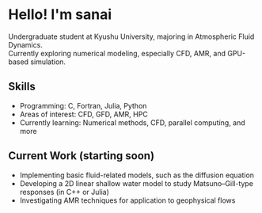 # Hello! I'm sanai

Undergraduate student at Kyushu University, majoring in Atmospheric Fluid Dynamics.  
Currently exploring numerical modeling, especially CFD, AMR, and GPU-based simulation.

## Skills
- Programming: C, Fortran, Julia, Python
- Areas of interest: CFD, GFD, AMR, HPC
- Currently learning: Numerical methods, CFD, parallel computing, and more

## Current Work (starting soon)
- Implementing basic fluid-related models, such as the diffusion equation
- Developing a 2D linear shallow water model to study Matsuno–Gill-type responses (in C++ or Julia)
- Investigating AMR techniques for application to geophysical flows

<!-- ## 📫 Contact
- [GitHub Profile](https://github.com/your-username)
- [Twitter or Blog] (if any)

<!--
**sanai7k/sanai7k** is a ✨ _special_ ✨ repository because its `README.md` (this file) appears on your GitHub profile.

Here are some ideas to get you started:

- 🔭 I’m currently working on ...
- 🌱 I’m currently learning ...
- 👯 I’m looking to collaborate on ...
- 🤔 I’m looking for help with ...
- 💬 Ask me about ...
- 📫 How to reach me: ...
- 😄 Pronouns: ...
- ⚡ Fun fact: ...
-->
